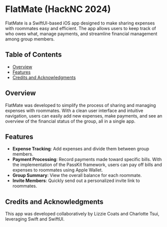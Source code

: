 # FlatMate (HackNC 2024)

FlatMate is a SwiftUI-based iOS app designed to make sharing expenses with roommates easy and efficient. The app allows users to keep track of who owes what, manage payments, and streamline financial management among group members.

## Table of Contents
- [Overview](#overview)
- [Features](#features)
- [Credits and Acknowledgments](#credits-and-acknowledgments)

## Overview
FlatMate was developed to simplify the process of sharing and managing expenses with roommates. With a clean user interface and intuitive navigation, users can easily add new expenses, make payments, and see an overview of the financial status of the group, all in a single app.

## Features
- **Expense Tracking**: Add expenses and divide them between group members.
- **Payment Processing**: Record payments made toward specific bills. With the implementation of the PassKit framework, users can pay off bills and expenses to roommates using Apple Wallet.
- **Group Summary**: View the overall balance for each roommate.
- **Invite Members**: Quickly send out a personalized invite link to roommates.

## Credits and Acknowledgments
This app was developed collaboratively by Lizzie Coats and Charlotte Tsui, leveraging Swift and SwiftUI.

